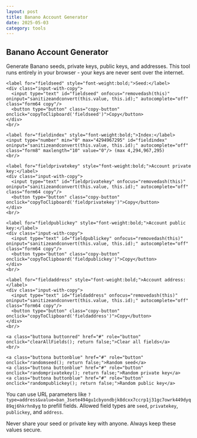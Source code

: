 ```yaml
---
layout: post
title: Banano Account Generator
date: 2025-05-03
category: tools
---
```

<div class="tool-container">
  <h2>Banano Account Generator</h2>
  <p>Generate Banano seeds, private keys, public keys, and addresses. This tool runs entirely in your browser - your keys are never sent over the internet.</p>
  <form id="keyconverter">
    <div id="errorboxred"></div>
    
    <label for="fieldseed" style="font-weight:bold;">Seed:</label>
    <div class="input-with-copy">
      <input type="text" id="fieldseed" onfocus="removedash(this)" oninput="sanitizeandconvert(this.value, this.id);" autocomplete="off" class="form64 copy"/>
      <button type="button" class="copy-button" onclick="copyToClipboard('fieldseed')">Copy</button>
    </div>
    <br/>
    
    <label for="fieldindex" style="font-weight:bold;">Index:</label>
    <input type="number" min="0" max="4294967295" id="fieldindex" oninput="sanitizeandconvert(this.value, this.id);" autocomplete="off" class="form8" maxlength="10" value="0"/> (max 4,294,967,295)
    <br/>
    
    <label for="fieldprivatekey" style="font-weight:bold;">Account private key:</label>
    <div class="input-with-copy">
      <input type="text" id="fieldprivatekey" onfocus="removedash(this)" oninput="sanitizeandconvert(this.value, this.id);" autocomplete="off" class="form64 copy"/>
      <button type="button" class="copy-button" onclick="copyToClipboard('fieldprivatekey')">Copy</button>
    </div>
    <br/>
    
    <label for="fieldpublickey" style="font-weight:bold;">Account public key:</label>
    <div class="input-with-copy">
      <input type="text" id="fieldpublickey" onfocus="removedash(this)" oninput="sanitizeandconvert(this.value, this.id);" autocomplete="off" class="form64 copy"/>
      <button type="button" class="copy-button" onclick="copyToClipboard('fieldpublickey')">Copy</button>
    </div>
    <br/>
    
    <label for="fieldaddress" style="font-weight:bold;">Account address:</label>
    <div class="input-with-copy">
      <input type="text" id="fieldaddress" onfocus="removedash(this)" oninput="sanitizeandconvert(this.value, this.id);" autocomplete="off" class="form64 copy"/>
      <button type="button" class="copy-button" onclick="copyToClipboard('fieldaddress')">Copy</button>
    </div>
    <br/>
    
    <a class="buttona buttonred" href="#" role="button" onclick="clearAllFields(); return false;">Clear all fields</a>
    <br/>
    
    <a class="buttona buttonblue" href="#" role="button" onclick="randomseed(); return false;">Random seed</a>
    <a class="buttona buttonblue" href="#" role="button" onclick="randomprivatekey(); return false;">Random private key</a>
    <a class="buttona buttonblue" href="#" role="button" onclick="randompublickey(); return false;">Random public key</a>
  </form>
  <p>You can use URL parameters like <code>?type=address&value=ban_3sete494gu1cbyondbjk8dcxx7ccrp1j31gc7owrk449dyq89qj6hkrhn8yg</code> to prefill fields. Allowed field types are <code>seed</code>, <code>privatekey</code>, <code>publickey</code>, and <code>address</code>.</p>
  
  <p class="warning">Never share your seed or private key with anyone. Always keep these values secure.</p>
</div>

<script type="text/javascript">
// Copy to clipboard functionality
function copyToClipboard(elementId) {
  var copyText = document.getElementById(elementId);
  copyText.select();
  document.execCommand("copy");
}

function clearAllFields() {
  document.getElementById('fieldseed').value = '';
  document.getElementById('fieldindex').value = '0';
  document.getElementById('fieldprivatekey').value = '';
  document.getElementById('fieldpublickey').value = '';
  document.getElementById('fieldaddress').value = '';
  
  // Remove any error borders
  document.getElementById('fieldseed').classList.remove("inputerrorborder");
  document.getElementById('fieldprivatekey').classList.remove("inputerrorborder");
  document.getElementById('fieldpublickey').classList.remove("inputerrorborder");
  document.getElementById('fieldaddress').classList.remove("inputerrorborder");
}

// Generates a new random seed and proceed to convert 
function randomseed() {
  var array = new Uint8Array(32);
  window.crypto.getRandomValues(array);
  var seedhex = window.banani.uint8array_to_hex(array);
  document.getElementById("fieldseed").value = seedhex;
  sanitizeandconvert(seedhex, 'fieldseed');
}

// Generates a new random private key and proceed to convert 
function randomprivatekey() {
  var array = new Uint8Array(32);
  window.crypto.getRandomValues(array);
  var privatekeyhex = window.banani.uint8array_to_hex(array);
  document.getElementById("fieldprivatekey").value = privatekeyhex;
  sanitizeandconvert(privatekeyhex, 'fieldprivatekey');
}

// Generates a new random public key and proceed to convert 
function randompublickey() {
  var array = new Uint8Array(32);
  window.crypto.getRandomValues(array);
  var publickeyhex = window.banani.uint8array_to_hex(array);
  document.getElementById("fieldpublickey").value = publickeyhex;
  sanitizeandconvert(publickeyhex, 'fieldpublickey');
}

// This is where the conversion magic happens
function convert(string, field) {
  if (field == 'fieldseed' || field == 'fieldindex') {  
    if(document.getElementById("fieldseed").value.length == 64) { // will be skipped if only a index number has been entered
      var seed = document.getElementById("fieldseed").value;
      var index = document.getElementById("fieldindex").value;
      
      // Use banani.js to derive private key from seed and index
      var privateKey = window.banani.get_private_key_from_seed(seed, parseInt(index, 10));
      document.getElementById("fieldprivatekey").value = privateKey;
      field = 'fieldprivatekey';
    }
  } // end seed input conversion 
  
  if (field == 'fieldprivatekey') {
    var privatekey = document.getElementById("fieldprivatekey").value;
    
    // Use banani.js to get public key from private key
    var publickeyhex = window.banani.get_public_key_from_private_key(privatekey);
    document.getElementById("fieldpublickey").value = publickeyhex;
    
    // Use banani.js to get address from public key
    var account = window.banani.get_address_from_public_key(publickeyhex);
    document.getElementById("fieldaddress").value = account;
  }
  
  if (field == 'fieldpublickey') {
    document.getElementById("fieldprivatekey").value = '-';
    var publickeyhex = document.getElementById("fieldpublickey").value;
    try {
      // Use banani.js to get address from public key
      var account = window.banani.get_address_from_public_key(publickeyhex);
      document.getElementById("fieldaddress").value = account;
    } catch (err) {
      alert('Input error in public key field: ' + err);
    } 
  }
  
  if (field == 'fieldaddress') {
    document.getElementById("fieldprivatekey").value = '-';
    var address = document.getElementById("fieldaddress").value;
    try {
      // Use banani.js to get public key from address
      var publicKey = window.banani.get_public_key_from_address(address);
      document.getElementById("fieldpublickey").value = publicKey;
    } catch (err) {
      alert('Input error in address field: ' + err);
    }
  }
}

// Automatic remove of dash on focus
function removedash(fieldobject) {
  if(fieldobject.value == '-') {fieldobject.value='';}
}

// This function does input sanitation and change visuals for errors
function sanitizeandconvert(string, field) {
  if (field == 'fieldseed' || field == 'fieldprivatekey' || field == 'fieldpublickey') {
    document.getElementById(field).value = document.getElementById(field).value.replace(/[^0-9A-F\.]/gi, '').toUpperCase().substr(0,64);
  }
  
  if (field == 'fieldseed' && !(parseInt(document.getElementById("fieldindex").value, 10) >= 0)) {
    document.getElementById("fieldindex").value = 0;
  }
  
  if (field == 'fieldindex') {
    index = document.getElementById("fieldindex").value.replace(/[^0-9\.]/g, ''); // delete all non-digits and then leading zeros with parseint
    if (parseInt(index, 10) > 4294967295) {
      document.getElementById("fieldindex").value = 4294967295;
    } else if (parseInt(index, 10) == index) {
      document.getElementById("fieldindex").value = parseInt(index, 10); // parseint only if no chars entered to not wipe the whole field
    } else {
      document.getElementById("fieldindex").value = index;
    }
    if (document.getElementById("fieldseed").value.length != 64) {
      document.getElementById("fieldprivatekey").value = '-';
      document.getElementById("fieldpublickey").value = '-';
      document.getElementById("fieldaddress").value = '-';
    }
  }
  
  if (field != 'fieldseed' && field != 'fieldindex') {
    document.getElementById("fieldseed").value = '-';
    document.getElementById("fieldindex").value = '0';
  }
  
  // Don't do anything if the field was cleared
  if (document.getElementById(field).value == '') {
    return;
  }
  
  if (document.getElementById("fieldseed").value.length == 64 || document.getElementById("fieldseed").value == '-') {
    document.getElementById('fieldseed').classList.remove("inputerrorborder");
    document.getElementById('fieldprivatekey').classList.remove("inputerrorborder");
    document.getElementById('fieldpublickey').classList.remove("inputerrorborder");
  }
  
  if (field == 'fieldseed' && document.getElementById('fieldseed').value.length != 64) {
    document.getElementById('fieldseed').classList.add("inputerrorborder");
    document.getElementById("fieldprivatekey").value = '-';
    document.getElementById("fieldpublickey").value = '-';
    document.getElementById("fieldaddress").value = '-';
  } else if (field == 'fieldseed' && document.getElementById('fieldseed').value.length == 64) {
    document.getElementById('fieldseed').classList.remove("inputerrorborder");
  }
  
  if (field == 'fieldindex' && document.getElementById('fieldseed').value.length != 64) {
    document.getElementById('fieldseed').classList.add("inputerrorborder");
    document.getElementById("fieldprivatekey").value = '-';
    document.getElementById("fieldpublickey").value = '-';
    document.getElementById("fieldaddress").value = '-';
    return;
  } else if (field == 'fieldindex' && document.getElementById('fieldseed').value.length == 64) {
    document.getElementById('fieldseed').classList.remove("inputerrorborder");
  }
  
  if (field == 'fieldprivatekey' && document.getElementById('fieldprivatekey').value.length != 64) {
    document.getElementById('fieldprivatekey').classList.add("inputerrorborder");
    document.getElementById("fieldpublickey").value = '-';
    document.getElementById("fieldaddress").value = '-';
  } else {
    document.getElementById('fieldprivatekey').classList.remove("inputerrorborder");
  }
  
  if (field == 'fieldpublickey' && document.getElementById('fieldpublickey').value.length != 64) {
    document.getElementById('fieldpublickey').classList.add("inputerrorborder");
    document.getElementById("fieldprivatekey").value = '-';
    document.getElementById("fieldaddress").value = '-';
  } else {
    document.getElementById('fieldpublickey').classList.remove("inputerrorborder");
  }
  
  if (field == 'fieldaddress') {
    document.getElementById('fieldaddress').value = document.getElementById('fieldaddress').value.toLowerCase();
    var rawaccount = document.getElementById('fieldaddress').value;
    if (rawaccount.startsWith('ban_') && (rawaccount.length == 64)) { 
      document.getElementById('fieldaddress').classList.remove("inputerrorborder");
    } else {
      document.getElementById('fieldaddress').classList.add("inputerrorborder");
      document.getElementById("fieldseed").value = '-';
      document.getElementById("fieldprivatekey").value = '-';
      document.getElementById("fieldpublickey").value = '-';
      return;
    }
  }
  
  if (field != 'fieldindex' && field != 'fieldaddress' && document.getElementById(field).value.length != 64) {
    return;
  }
  
  document.getElementById(field).classList.remove("inputerrorborder");
  convert(document.getElementById(field).value, field);
}

// Process URL parameters on page load
window.onload = function() {
  var urlParams = new URLSearchParams(window.location.search);
  var type = urlParams.get('type');
  var value = urlParams.get('value');
  
  if (type && value) {
    switch(type) {
      case 'seed':
        document.getElementById('fieldseed').value = value;
        sanitizeandconvert(value, 'fieldseed');
        break;
      case 'privatekey':
        document.getElementById('fieldprivatekey').value = value;
        sanitizeandconvert(value, 'fieldprivatekey');
        break;
      case 'publickey':
        document.getElementById('fieldpublickey').value = value;
        sanitizeandconvert(value, 'fieldpublickey');
        break;
      case 'address':
        document.getElementById('fieldaddress').value = value;
        sanitizeandconvert(value, 'fieldaddress');
        break;
    }
  }
};
</script>